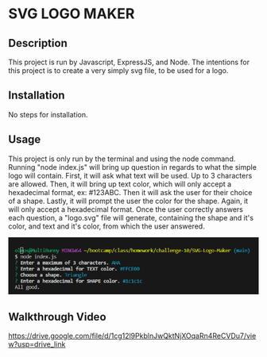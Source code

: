 # SVG LOGO MAKER

## Description
This project is run by Javascript, ExpressJS, and Node. The intentions for this project is to create a very simply svg file, to be used for a logo.

## Installation
No steps for installation.

## Usage
This project is only run by the terminal and using the node command. Running "node index.js" will bring up question in regards to what the simple logo will contain. First, it will ask what text will be used. Up to 3 characters are allowed. Then, it will bring up text color, which will only accept a hexadecimal format, ex: #123ABC. Then it will ask the user for their choice of a shape. Lastly, it will prompt the user the color for the shape. Again, it will only accept a hexadecimal format. Once the user correctly answers each question, a "logo.svg" file will generate, containing the shape and it's color, and text and it's color, from which the user answered.

![screenshot](./images/screenshot.png)

## Walkthrough Video

https://drive.google.com/file/d/1cg12l9PkblnJwQktNjXOqaRn4ReCVDu7/view?usp=drive_link